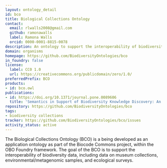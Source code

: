 ```yaml
---
layout: ontology_detail
id: bco
title: Biological Collections Ontology
contact:
  email: rlwalls2008@gmail.com
  github: ramonawalls
  label: Ramona Walls
  orcid: 0000-0001-8815-0078
description: An ontology to support the interoperability of biodiversity data, including data on museum collections, environmental/metagenomic samples, and ecological surveys.
domain: organisms
homepage: https://github.com/BiodiversityOntologies/bco
in_foundry: false
license:
  label: CC0 1.0
  url: https://creativecommons.org/publicdomain/zero/1.0/
preferredPrefix: BCO
products:
- id: bco.owl
publications:
- id: https://doi.org/10.1371/journal.pone.0089606
  title: 'Semantics in Support of Biodiversity Knowledge Discovery: An Introduction to the Biological Collections Ontology and Related Ontologies'
repository: https://github.com/BiodiversityOntologies/bco
tags:
- biodiversity collections
tracker: https://github.com/BiodiversityOntologies/bco/issues
activity_status: active
---
```


The Biological Collections Ontology (BCO) is a being developed as an application ontology as part of the Biocode Commons project, within the OBO Foundry framework. The goal of the BCO is to support the interoperability of biodiversity data, including data on museum collections, environmental/metagenomic samples, and ecological surveys.
